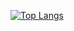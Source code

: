 
[![Top Langs](https://github-readme-stats.vercel.app/api/top-langs/?username=yurastico&layout=compact&theme=radical&bg_color=30,0d0d0d,191919&title_color=fff&text_color=fff&icon_color=79ff97)](https://github.com/anuraghazra/github-readme-stats)

